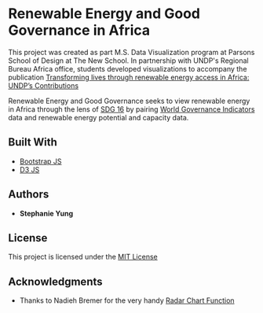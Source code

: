 # Renewable Energy and Good Governance in Africa

This project was created as part M.S. Data Visualization program at Parsons School of Design at The New School. In partnership with UNDP's Regional Bureau Africa office, students developed visualizations to accompany the publication [Transforming lives through
renewable energy access in Africa: UNDP’s Contributions](http://www.africa.undp.org/content/dam/rba/docs/Issue%20Briefs/Africa_Renewable_Energy_v8_web.pdf)

Renewable Energy and Good Governance seeks to view renewable energy in Africa through the lens of [SDG 16](https://sustainabledevelopment.un.org/sdg16) by pairing [World Governance Indicators](http://info.worldbank.org/governance/wgi/#home) data and renewable energy potential and capacity data.

## Built With

* [Bootstrap JS](https://getbootstrap.com)
* [D3 JS](https://d3js.org/)

## Authors

* **Stephanie Yung** 

## License

This project is licensed under the [MIT License](https://opensource.org/licenses/MIT)

## Acknowledgments

* Thanks to Nadieh Bremer for the very handy [Radar Chart Function](http://bl.ocks.org/nbremer/21746a9668ffdf6d8242)
